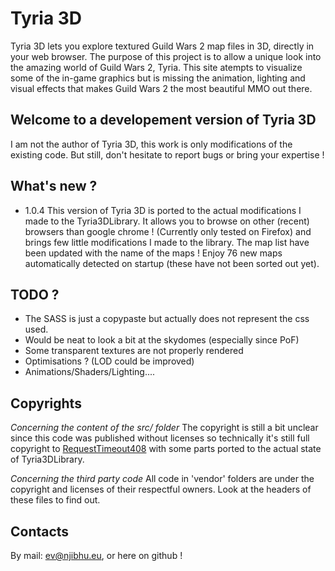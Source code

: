 Tyria 3D
========

Tyria 3D lets you explore textured Guild Wars 2 map files in 3D, directly in your web browser. The purpose of this project is to allow a unique look into the amazing world of Guild Wars 2, Tyria. This site atempts to visualize some of the in-game graphics but is missing the animation, lighting and visual effects that makes Guild Wars 2 the most beautiful MMO out there. 

## Welcome to a developement version of Tyria 3D
I am not the author of Tyria 3D, this work is only modifications of the existing code. But still, don't hesitate to report bugs or bring your expertise !

## What's new ?
* 1.0.4
This version of Tyria 3D is ported to the actual modifications I made to the Tyria3DLibrary.
It allows you to browse on other (recent) browsers than google chrome ! (Currently only tested on Firefox) and brings few little modifications I made to the library.
The map list have been updated with the name of the maps ! Enjoy 76 new maps automatically detected on startup (these have not been sorted out yet).

## TODO ?
 * The SASS is just a copypaste but actually does not represent the css used.
 * Would be neat to look a bit at the skydomes (especially since PoF)
 * Some transparent textures are not properly rendered
 * Optimisations ? (LOD could be improved)
 * Animations/Shaders/Lighting....

## Copyrights
_Concerning the content of the src/ folder_
The copyright is still a bit unclear since this code was published without licenses so technically it's still full copyright to [RequestTimeout408](https://github.com/RequestTimeout408) with some parts ported to the actual state of Tyria3DLibrary.

_Concerning the third party code_
All code in 'vendor' folders are under the copyright and licenses of their respectful owners. Look at the headers of these files to find out.

## Contacts
By mail: ev@njibhu.eu, or here on github !
